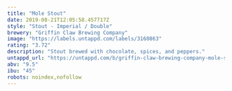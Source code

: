 ```yaml
---
title: "Mole Stout"
date: 2019-08-21T12:05:58.457717Z
style: "Stout - Imperial / Double"
brewery: "Griffin Claw Brewing Company"
image: "https://labels.untappd.com/labels/3160863"
rating: "3.72"
description: "Stout brewed with chocolate, spices, and peppers."
untappd_url: "https://untappd.com/b/griffin-claw-brewing-company-mole-stout/3160863"
abv: "9.5"
ibu: "45"
robots: noindex,nofollow
---
```

